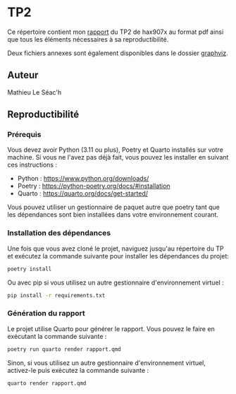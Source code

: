 # TP2

Ce répertoire contient mon [rapport](rapport-tp2-arbres.pdf) du TP2 de hax907x au format pdf ainsi que tous les éléments nécessaires à sa reproductibilité.

Deux fichiers annexes sont également disponibles dans le dossier [graphviz](graphviz).

## Auteur

Mathieu Le Séac'h

## Reproductibilité

### Prérequis

Vous devez avoir Python (3.11 ou plus), Poetry et Quarto installés sur votre machine. Si vous ne l'avez pas déjà fait, vous pouvez les installer en suivant ces instructions :

- Python : https://www.python.org/downloads/
- Poetry : https://python-poetry.org/docs/#installation
- Quarto : https://quarto.org/docs/get-started/

Vous pouvez utiliser un gestionnaire de paquet autre que poetry tant que les dépendances sont bien installées dans votre environnement courant.

### Installation des dépendances

Une fois que vous avez cloné le projet, naviguez jusqu'au répertoire du TP et exécutez la commande suivante pour installer les dépendances du projet:

```bash
poetry install
```

Ou avec pip si vous utilisez un autre gestionnaire d'environnement virtuel :

```bash
pip install -r requirements.txt
```

### Génération du rapport

Le projet utilise Quarto pour générer le rapport. Vous pouvez le faire en exécutant la commande suivante :

```sh
poetry run quarto render rapport.qmd
```

Sinon, si vous utilisez un autre gestionnaire d'environnement virtuel, activez-le puis exécutez la commande suivante :

```sh
quarto render rapport.qmd
```
